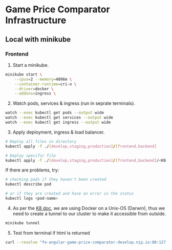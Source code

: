 # Game Price Comparator Infrastructure

## Local with minikube

### Frontend

1. Start a minikube.

```bash
minikube start \
    --cpus=2 --memory=4096m \
    --container-runtime=cri-o \
    --driver=docker \
    --addons=ingress \
```

2. Watch pods, services & ingress (run in seprate terminals).
```bash
watch --exec kubectl get pods --output wide
watch --exec kubectl get services --output wide
watch --exec kubectl get ingress --output wide
```

3. Apply deployment, ingress & load balancer.
```bash
# Deploy all files in directory
kubectl apply -f ./[develop,staging,production]/[frontend,backend]

# Deploy specific file
kubectl apply -f ./[develop,staging,production]/[frontend,backend]/<K8-ressource>
```

If there are problems, try:
```bash
# checking pods if they haven't been created
kubectl describe pod

# or if they are created and have an error in the status
kubectl logs <pod-name>
```

4. As per the [K8 doc](https://kubernetes.io/docs/tasks/access-application-cluster/ingress-minikube/#create-an-ingress), we are using Docker on a Unix-OS (Darwin), thus we need to create a tunnel to our cluster to make it accessible from outside.
```bash
minikube tunnel
```

5. Test from terminal if html is returned
```bash
curl --resolve "fe-angular-game-price-comparator-develop.nip.io:80:127.0.0.1" -i http://fe-angular-game-price-comparator-develop.nip.io
```